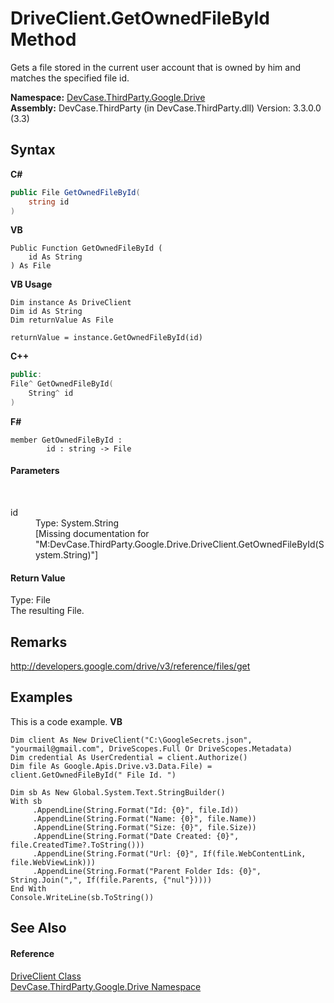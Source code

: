 # DriveClient.GetOwnedFileById Method 
 

Gets a file stored in the current user account that is owned by him and matches the specified file id.

**Namespace:**&nbsp;<a href="N_DevCase_ThirdParty_Google_Drive">DevCase.ThirdParty.Google.Drive</a><br />**Assembly:**&nbsp;DevCase.ThirdParty (in DevCase.ThirdParty.dll) Version: 3.3.0.0 (3.3)

## Syntax

**C#**<br />
``` C#
public File GetOwnedFileById(
	string id
)
```

**VB**<br />
``` VB
Public Function GetOwnedFileById ( 
	id As String
) As File
```

**VB Usage**<br />
``` VB Usage
Dim instance As DriveClient
Dim id As String
Dim returnValue As File

returnValue = instance.GetOwnedFileById(id)
```

**C++**<br />
``` C++
public:
File^ GetOwnedFileById(
	String^ id
)
```

**F#**<br />
``` F#
member GetOwnedFileById : 
        id : string -> File 

```


#### Parameters
&nbsp;<dl><dt>id</dt><dd>Type: System.String<br />\[Missing <param name="id"/> documentation for "M:DevCase.ThirdParty.Google.Drive.DriveClient.GetOwnedFileById(System.String)"\]</dd></dl>

#### Return Value
Type: File<br />The resulting File.

## Remarks
<a href="http://developers.google.com/drive/v3/reference/files/get" target="_blank">http://developers.google.com/drive/v3/reference/files/get</a>

## Examples
This is a code example. 
**VB**<br />
``` VB
Dim client As New DriveClient("C:\GoogleSecrets.json", "yourmail@gmail.com", DriveScopes.Full Or DriveScopes.Metadata)
Dim credential As UserCredential = client.Authorize()
Dim file As Google.Apis.Drive.v3.Data.File) = client.GetOwnedFileById(" File Id. ")

Dim sb As New Global.System.Text.StringBuilder()
With sb
     .AppendLine(String.Format("Id: {0}", file.Id))
     .AppendLine(String.Format("Name: {0}", file.Name))
     .AppendLine(String.Format("Size: {0}", file.Size))
     .AppendLine(String.Format("Date Created: {0}", file.CreatedTime?.ToString()))
     .AppendLine(String.Format("Url: {0}", If(file.WebContentLink, file.WebViewLink)))
     .AppendLine(String.Format("Parent Folder Ids: {0}", String.Join(",", If(file.Parents, {"nul"}))))
End With
Console.WriteLine(sb.ToString())
```


## See Also


#### Reference
<a href="T_DevCase_ThirdParty_Google_Drive_DriveClient">DriveClient Class</a><br /><a href="N_DevCase_ThirdParty_Google_Drive">DevCase.ThirdParty.Google.Drive Namespace</a><br />